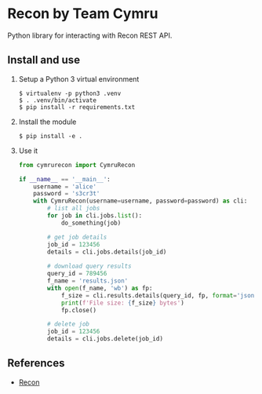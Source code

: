 # Recon by Team Cymru

Python library for interacting with Recon REST API.

## Install and use

1.  Setup a Python 3 virtual environment

        $ virtualenv -p python3 .venv
        $ . .venv/bin/activate
        $ pip install -r requirements.txt

2.  Install the module

        $ pip install -e .

3.  Use it

    ~~~.py
    from cymrurecon import CymruRecon

    if __name__ == '__main__':
        username = 'alice'
        password = 's3cr3t'
        with CymruRecon(username=username, password=password) as cli:
            # list all jobs
            for job in cli.jobs.list():
                do_something(job)

            # get job details
            job_id = 123456
            details = cli.jobs.details(job_id)
            
            # download query results
            query_id = 789456
            f_name = 'results.json'
            with open(f_name, 'wb') as fp:
                f_size = cli.results.details(query_id, fp, format='json', data_variant='flows')
                print(f'File size: {f_size} bytes')
                fp.close()

            # delete job
            job_id = 123456
            details = cli.jobs.delete(job_id)
    ~~~

## References

*   [Recon](https://www.team-cymru.com/cyber-threat-hunting-tools)
